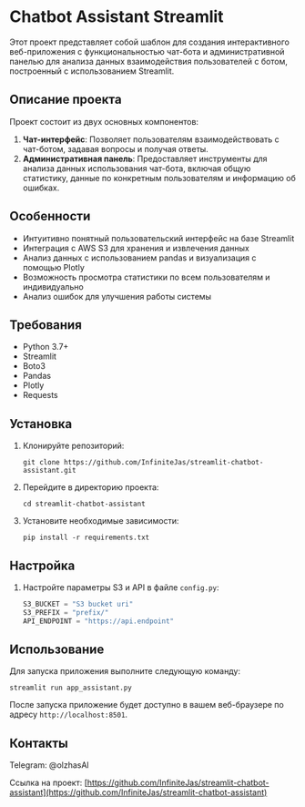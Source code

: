 # Chatbot Assistant Streamlit

Этот проект представляет собой шаблон для создания интерактивного веб-приложения с функциональностью чат-бота и административной панелью для анализа данных взаимодействия пользователей с ботом, построенный с использованием Streamlit.

## Описание проекта

Проект состоит из двух основных компонентов:

1. **Чат-интерфейс**: Позволяет пользователям взаимодействовать с чат-ботом, задавая вопросы и получая ответы.
2. **Административная панель**: Предоставляет инструменты для анализа данных использования чат-бота, включая общую статистику, данные по конкретным пользователям и информацию об ошибках.

## Особенности

- Интуитивно понятный пользовательский интерфейс на базе Streamlit
- Интеграция с AWS S3 для хранения и извлечения данных
- Анализ данных с использованием pandas и визуализация с помощью Plotly
- Возможность просмотра статистики по всем пользователям и индивидуально
- Анализ ошибок для улучшения работы системы

## Требования

- Python 3.7+
- Streamlit
- Boto3
- Pandas
- Plotly
- Requests

## Установка

1. Клонируйте репозиторий:
   ```
   git clone https://github.com/InfiniteJas/streamlit-chatbot-assistant.git
   ```

2. Перейдите в директорию проекта:
   ```
   cd streamlit-chatbot-assistant
   ```

3. Установите необходимые зависимости:
   ```
   pip install -r requirements.txt
   ```

## Настройка

1. Настройте параметры S3 и API в файле `config.py`:
   ```python
   S3_BUCKET = "S3 bucket uri"
   S3_PREFIX = "prefix/"
   API_ENDPOINT = "https://api.endpoint"
   ```

## Использование

Для запуска приложения выполните следующую команду:

```
streamlit run app_assistant.py
```

После запуска приложение будет доступно в вашем веб-браузере по адресу `http://localhost:8501`.


## Контакты

Telegram: @olzhasAl

Ссылка на проект: [https://github.com/InfiniteJas/streamlit-chatbot-assistant](https://github.com/InfiniteJas/streamlit-chatbot-assistant)
